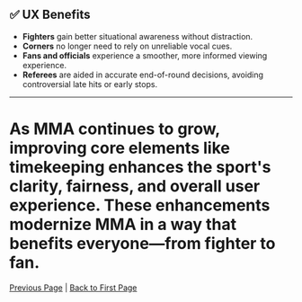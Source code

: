 ## ✅ UX Benefits

- **Fighters** gain better situational awareness without distraction.  
- **Corners** no longer need to rely on unreliable vocal cues.  
- **Fans and officials** experience a smoother, more informed viewing experience.  
- **Referees** are aided in accurate end-of-round decisions, avoiding controversial late hits or early stops.

---

#  As MMA continues to grow, improving core elements like timekeeping enhances the sport's clarity, fairness, and overall user experience. These enhancements modernize MMA in a way that benefits everyone—from fighter to fan.

[Previous Page](Benefits.md) | [Back to First Page](README.md)
